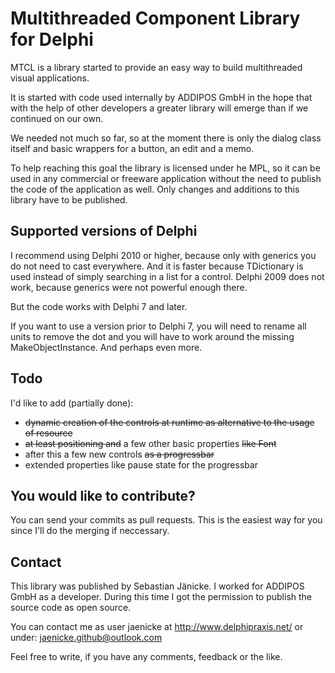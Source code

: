 Multithreaded Component Library for Delphi
==========================================

MTCL is a library started to provide an easy way to build multithreaded visual applications.

It is started with code used internally by ADDIPOS GmbH in the hope that with the help of
other developers a greater library will emerge than if we continued on our own.

We needed not much so far, so at the moment there is only the dialog class itself and 
basic wrappers for a button, an edit and a memo.

To help reaching this goal the library is licensed under he MPL, so it can be used in any
commercial or freeware application without the need to publish the code of the application 
as well. Only changes and additions to this library have to be published.

Supported versions of Delphi
----------------------------
I recommend using Delphi 2010 or higher, because only with generics you do not need to cast
everywhere. And it is faster because TDictionary is used instead of simply searching in a
list for a control. Delphi 2009 does not work, because generics were not powerful enough there.

But the code works with Delphi 7 and later.

If you want to use a version prior to Delphi 7, you will need to rename all units to remove 
the dot and you will have to work around the missing MakeObjectInstance. And perhaps even more.

Todo
----
I'd like to add (partially done):
- ~~dynamic creation of the controls at runtime as alternative to the usage of resource~~
- ~~at least positioning and~~ a few other basic properties ~~like Font~~
- after this a few new controls ~~as a progressbar~~
- extended properties like pause state for the progressbar

You would like to contribute?
-----------------------------
You can send your commits as pull requests. This is the easiest way for you since I'll do
the merging if neccessary.

Contact
-------
This library was published by Sebastian Jänicke. I worked for ADDIPOS GmbH as a developer. 
During this time I got the permission to publish the source code as open source.

You can contact me as user jaenicke at http://www.delphipraxis.net/ or under:
jaenicke.github@outlook.com

Feel free to write, if you have any comments, feedback or the like.